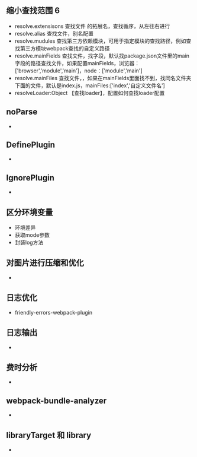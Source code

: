 
## 缩小查找范围 6
- resolve.extensisons    查找文件 的拓展名，查找循序，从左往右进行
- resolve.alias          查找文件，别名配置
- resolve.mudules        查找第三方依赖模块，可用于指定模块的查找路径，例如查找第三方模块webpack查找的自定义路径
- resolve.mainFields     查找文件，找字段，默认找package.json文件里的main字段的路径查找文件，如果配置mainFields，浏览器：['browser','module','main']，node：['module','main']
- resolve.mainFiles      查找文件，，如果在mainFields里面找不到，找同名文件夹下面的文件，默认是index.js，mainFiles:['index','自定义文件名']
- resolveLoader:Object   【查找loader】，配置如何查找loader配置

## noParse
- 

## DefinePlugin
- 

## IgnorePlugin
- 

## 区分环境变量
- 环境差异
- 获取mode参数
- 封装log方法

## 对图片进行压缩和优化
- 


## 日志优化
- friendly-errors-webpack-plugin

## 日志输出
- 

## 费时分析
- 

## webpack-bundle-analyzer
- 

## libraryTarget 和 library
- 